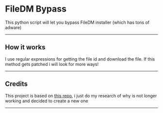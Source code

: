 # FileDM Bypass
This python script will let you bypass FileDM installer (which has tons of adware)

---
## How it works
I use regular expressions for getting the file id and download the file. If this method gets patched i will look for more ways!

---
## Credits
This project is based on [this repo](https://github.com/MattLawz/FileDM-Bypasser-Application/), i just do my research of why is not longer working and decided to create a new one

---